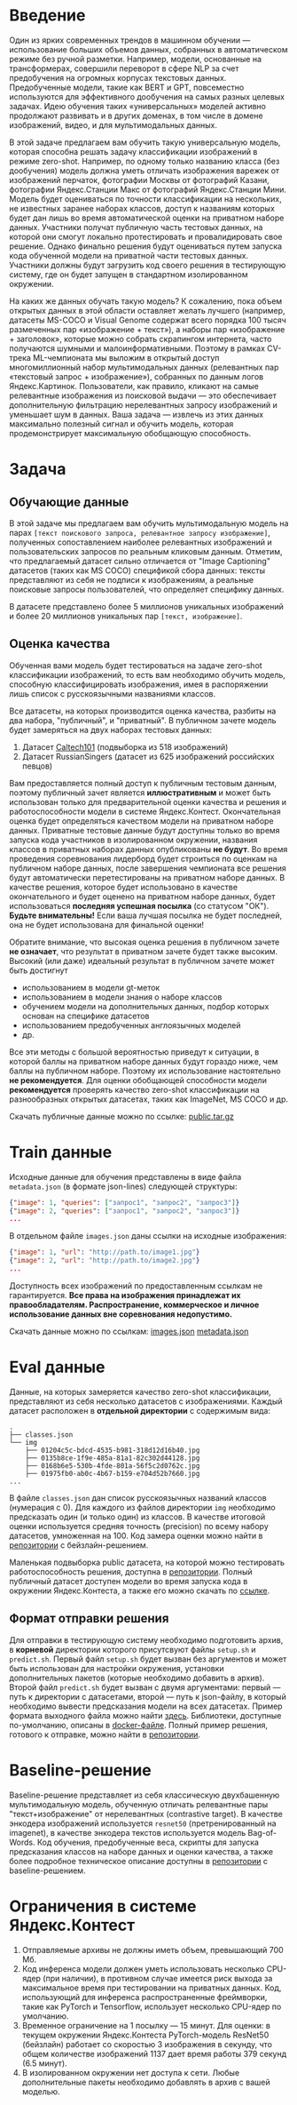 # Введение

Один из ярких современных трендов в машинном обучении — использование больших объемов данных, собранных в автоматическом режиме без ручной разметки. Например, модели, основанные на трансформерах, совершили переворот в сфере NLP за счет предобучения на огромных корпусах текстовых данных. Предобученные модели, такие как BERT и GPT, повсеместно используются для эффективного дообучения на самых разных целевых задачах. Идею обучения таких «универсальных» моделей активно продолжают развивать и в других доменах, в том числе в домене изображений, видео, и для мультимодальных данных.

В этой задаче предлагаем вам обучить такую универсальную модель, которая способна решать задачу классификации изображений в режиме zero-shot. Например, по одному только названию класса (без дообучения) модель должна уметь отличать изображения варежек от изображений перчаток, фотографии Москвы от фотографий Казани, фотографии Яндекс.Станции Макс от фотографий Яндекс.Станции Мини. Модель будет оцениваться по точности классификации на нескольких, не известных заранее наборах классов, доступ к названиям которых будет дан лишь во время автоматической оценки на приватном наборе данных. Участники получат публичную часть тестовых данных, на которой они смогут локально протестировать и провалидировать свое решение. Однако финально решения будут оцениваться путем запуска кода обученной модели на приватной части тестовых данных. Участники должны будут загрузить код своего решения в тестирующую систему, где он будет запущен в стандартном изолированном окружении.

На каких же данных обучать такую модель? К сожалению, пока объем открытых данных в этой области оставляет желать лучшего (например, датасеты MS-COCO и Visual Genome содержат всего порядка 100 тысяч размеченных пар «изображение + текст»), а наборы пар «изображение + заголовок», которые можно собрать скрапингом интернета, часто получаются шумными и малоинформативными. Поэтому в рамках CV-трека ML-чемпионата мы выложим в открытый доступ многомиллионный набор мультимодальных данных (релевантных пар «текстовый запрос + изображение»), собранных по данным логов Яндекс.Картинок. Пользователи, как правило, кликают на самые релевантные изображения из поисковой выдачи — это обеспечивает дополнительную фильтрацию нерелевантных запросу изображений и уменьшает шум в данных. Ваша задача — извлечь из этих данных максимально полезный сигнал и обучить модель, которая продемонстрирует максимальную обобщающую способность. 

# Задача

## Обучающие данные

В этой задаче мы предлагаем вам обучить мультимодальную модель на парах `[текст поискового запроса, релевантное запросу изображение]`, полученных сопоставлением наиболее релевантных изображений и пользовательских запросов по реальным кликовым данным. Отметим, что предлагаемый датасет сильно отличается от "Image Captioning" датасетов (таких как MS COCO) спецификой сбора данных: тексты представляют из себя не подписи к изображениям, а реальные поисковые запросы пользователей, что определяет специфику данных.

В датасете представлено более 5 миллионов уникальных изображений и более 20 миллионов уникальных пар `[текст, изображение]`. 

## Оценка качества

Обученная вами модель будет тестироваться на задаче zero-shot классификации изображений, то есть вам необходимо обучить модель, способную классифицировать изображения, имея в распоряжении лишь список с русскоязычными названиями классов.

Все датасеты, на которых производится оценка качества, разбиты на два набора, "публичный", и "приватный". В публичном зачете модель будет замеряться на двух наборах тестовых данных:

1. Датасет [Сaltech101](http://www.vision.caltech.edu/Image_Datasets/Caltech101/) (подвыборка из 518 изображений)
2. Датасет RussianSingers (датасет из 625 изображений российских певцов)

Вам предоставляется полный доступ к публичным тестовым данным, поэтому публичный зачет является **иллюстративным** и может быть использован только для предварительной оценки качества и решения и работоспособности модели в системе Яндекс.Контест. Окончательная оценка будет определяться качеством модели на приватном наборе данных. Приватные тестовые данные будут доступны только во время запуска кода участников в изолированном окружении, названия классов в приватных наборах данных опубликованы **не будут**. Во время проведения соревнования лидерборд будет строиться по оценкам на публичном наборе данных, после завершения чемпионата все решения будут автоматически перетестированы на приватном наборе данных. В качестве решения, которое будет использовано в качестве окончательного и будет оценено на приватном наборе данных, будет использоваться **последняя успешная посылка** (со статусом "ОК"). **Будьте внимательны!** Если ваша лучшая посылка не будет последней, она не будет использована для финальной оценки!

Обратите внимание, что высокая оценка решения в публичном зачете **не означает**, что результат в приватном зачете будет также высоким. Высокий (или даже) идеальный результат в публичном зачете может быть достигнут 
* использованием в модели gt-меток
* использованием в модели знания о наборе классов
* обучением модели на дополнительных данных, подбор которых основан на специфике датасетов
* использованием предобученных англоязычных моделей
* др.

Все эти методы с большой вероятностью приведут к ситуации, в которой баллы на приватном наборе данных будут гораздо ниже, чем баллы на публичном наборе. Поэтому их использование настоятельно **не рекомендуется**. 
Для оценки обобщающей способности модели **рекомендуется** проверять качество zero-shot классификации на разнообразных открытых датасетах, таких как ImageNet, MS COCO и др.

Скачать публичные данные можно по ссылке:
[public.tar.gz](https://cvlab.s3.yandex.net/mlcup2021/public.tar.gz)


# Train данные

Исходные данные для обучения представлены в виде файла `metadata.json` (в формате json-lines) следующей структуры:

```json
{"image": 1, "queries": ["запрос1", "запрос2", "запрос3"]}
{"image": 2, "queries": ["запрос1", "запрос2", "запрос3"]}
...
```

В отдельном файле `images.json` даны ссылки на исходные изображения:

```json
{"image": 1, "url": "http://path.to/image1.jpg"}
{"image": 2, "url": "http://path.to/image2.jpg"}
...
```

Доступность всех изображений по предоставленным ссылкам не гарантируется. **Все права на изображения принадлежат их правообладателям. Распространение, коммерческое и личное использование данных вне соревнования недопустимо.**

Скачать данные можно по ссылкам:
[images.json](https://cvlab.s3.yandex.net/mlcup2021/images.json)
[metadata.json](https://cvlab.s3.yandex.net/mlcup2021/metadata.json)


# Eval данные

Данные, на которых замеряется качество zero-shot классификации, представляют из себя несколько датасетов с изображениями. Каждый датасет расположен в **отдельной директории** с содержимым вида:

```
.
├── classes.json
└── img
    ├── 01204c5c-bdcd-4535-b981-318d12d16b40.jpg
    ├── 0135b8ce-1f9e-485a-81a1-82c302d44128.jpg
    ├── 0168b6e5-530b-4fde-801a-56f5c2d0762c.jpg
    ├── 01975fb0-ab0c-4b67-b159-e704d52b7660.jpg
...
```

В файле `classes.json` дан список русскоязычных названий классов (нумерация с 0). Для каждого из файлов директории `img` необходимо предсказать один (и только один) из классов. В качестве итоговой оценки используется средняя точность (precision) по всему набору датасетов, умноженная на 100. Код замера оценки можно найти в [репозитории](https://github.com/yandex/mlcup/blob/main/cv/contest/evaluate_predictions.py) с бейзлайн-решением.


Маленькая подвыборка public датасета, на которой можно тестировать работоспособность решения, доступна в [репозитории](https://github.com/yandex/mlcup/tree/main/cv/contest/data/public_subset). Полный публичный датасет доступен модели во время запуска кода в окружении Яндекс.Контеста, а также его можно скачать по [ссылке](https://cvlab.s3.yandex.net/mlcup2021/public.tar.gz).


## Формат отправки решения

Для отправки в тестирующую систему необходимо подготовить архив, в **корневой** директории которого присутсвуют файлы `setup.sh` и `predict.sh`. Первый файл `setup.sh` будет вызван без аргументов и может быть использован для настройки окружения, установки дополнительных пакетов (которые необходимо добавить в архив). Второй файл `predict.sh` будет вызван с двумя аргументами: первый — путь к директории с датасетами, второй — путь к json-файлу, в который необходимо вывести предсказания модели на всех датасетах. Пример формата выходного файла можно найти [здесь](https://github.com/yandex/mlcup/blob/main/cv/contest/predictsions.json). Библиотеки, доступные по-умолчанию, описаны в [docker-файле](https://github.com/yandex/mlcup/tree/main/cv/contest/Dockerfile).
Полный пример решения, готового к отправке, можно найти в [репозитории](https://github.com/yandex/mlcup/tree/main/cv/).

# Baseline-решение

Baseline-решение представляет из себя классическую двухбашенную мультимодальную модель, обученную отличать релевантные пары "текст+изображение" от нерелевантных (contrastive target). В качестве энкодера изображений используется `resnet50` (претренированный на imagenet), в качестве энкодера текстов используется модель Bag-of-Words. Код обучения, предобученные веса, скрипты для запуска предсказания классов на наборе данных и оценки качества, а также более подробное техническое описание доступны в [репозитории](https://github.com/yandex/mlcup/tree/main/cv) с baseline-решением.


# Ограничения в системе Яндекс.Контест

1. Отправляемые архивы не должны иметь объем, превышающий 700 Мб.
2. Код инференса модели должен уметь использовать несколько CPU-ядер (при наличии), в противном случае имеется риск выхода за максимальное время при тестировании на приватных данных. Код, использующий для инференса распространенные фреймворки, такие как PyTorch и Tensorflow, использует несколько CPU-ядер по умолчанию.
3. Временное ограничение на 1 посылку — 15 минут. Для оценки: в текущем окружении Яндекс.Контеста PyTorch-модель ResNet50 (бейзлайн) работает со скоростью 3 изображения в секунду, что общем количестве изображений 1137 дает время работы 379 секунд (6.5 минут).
4. В изолированном окружении нет доступа к сети. Любые дополнительные пакеты необходимо добавлять в архив с вашей моделью.

